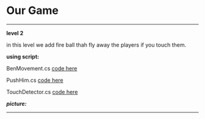 # Our Game

---

**level 2**

in this level we add fire ball thah fly away the players if you touch them.

**using script:**

BenMovement.cs [code here](https://github.com/Lba-universe/3D_Push/blob/master/Assets/Scripts/Movers/BenMovement.cs)

PushHim.cs  [code here](https://github.com/Lba-universe/3D_Push/blob/master/Assets/Scripts/Attacks/PushForce.cs)

TouchDetector.cs  [code here](https://github.com/Lba-universe/3D_Push/blob/master/Assets/Scripts/Collisions/TouchDetector.cs)

***picture:***

---
